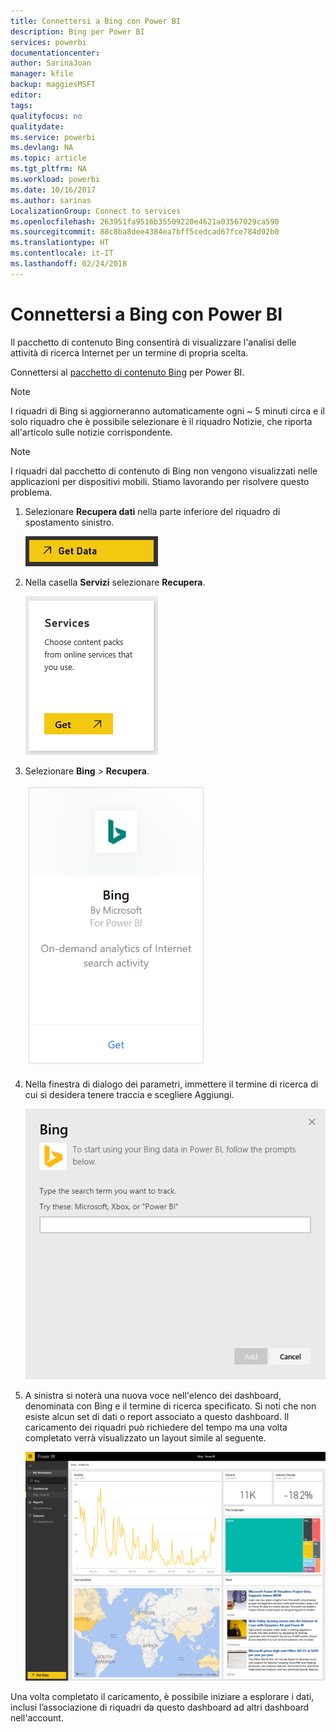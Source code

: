 ```yaml
---
title: Connettersi a Bing con Power BI
description: Bing per Power BI
services: powerbi
documentationcenter: 
author: SarinaJoan
manager: kfile
backup: maggiesMSFT
editor: 
tags: 
qualityfocus: no
qualitydate: 
ms.service: powerbi
ms.devlang: NA
ms.topic: article
ms.tgt_pltfrm: NA
ms.workload: powerbi
ms.date: 10/16/2017
ms.author: sarinas
LocalizationGroup: Connect to services
ms.openlocfilehash: 263951fa9516b35509220e4621a03567029ca590
ms.sourcegitcommit: 88c8ba8dee4384ea7bff5cedcad67fce784d92b0
ms.translationtype: HT
ms.contentlocale: it-IT
ms.lasthandoff: 02/24/2018
---
```

# <a name="connect-to-bing-with-power-bi"></a>Connettersi a Bing con Power BI
Il pacchetto di contenuto Bing consentirà di visualizzare l'analisi delle attività di ricerca Internet per un termine di propria scelta.

Connettersi al [pacchetto di contenuto Bing](https://app.powerbi.com/groups/me/getdata/services/bing) per Power BI.

>[!NOTE]
>I riquadri di Bing si aggiorneranno automaticamente ogni ~ 5 minuti circa e il solo riquadro che è possibile selezionare è il riquadro Notizie, che riporta all'articolo sulle notizie corrispondente. 

>[!NOTE]
>I riquadri dal pacchetto di contenuto di Bing non vengono visualizzati nelle applicazioni per dispositivi mobili. Stiamo lavorando per risolvere questo problema.

1. Selezionare **Recupera dati** nella parte inferiore del riquadro di spostamento sinistro.
   
    ![](media/service-connect-to-bing/getdata.png)
2. Nella casella **Servizi** selezionare **Recupera**.
   
    ![](media/service-connect-to-bing/services.png)
3. Selezionare **Bing** > **Recupera**.
   
    ![](media/service-connect-to-bing/bing.png)
4. Nella finestra di dialogo dei parametri, immettere il termine di ricerca di cui si desidera tenere traccia e scegliere Aggiungi.
   
    ![](media/service-connect-to-bing/params.png)    
5. A sinistra si noterà una nuova voce nell'elenco dei dashboard, denominata con Bing e il termine di ricerca specificato. Si noti che non esiste alcun set di dati o report associato a questo dashboard. Il caricamento dei riquadri può richiedere del tempo ma una volta completato verrà visualizzato un layout simile al seguente.
   
    ![](media/service-connect-to-bing/dashboard.png)

Una volta completato il caricamento, è possibile iniziare a esplorare i dati, inclusi l’associazione di riquadri da questo dashboard ad altri dashboard nell'account.

